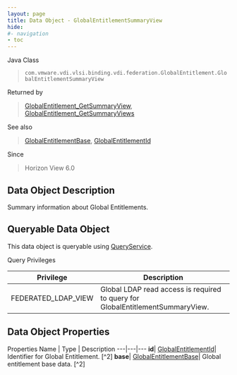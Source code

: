 ```yaml
---
layout: page
title: Data Object - GlobalEntitlementSummaryView
hide:
#- navigation
- toc
---
```






Java Class
> `com.vmware.vdi.vlsi.binding.vdi.federation.GlobalEntitlement.GlobalEntitlementSummaryView`

Returned by
> [GlobalEntitlement_GetSummaryView](vdi.federation.GlobalEntitlement.md#getSummaryView), [GlobalEntitlement_GetSummaryViews](vdi.federation.GlobalEntitlement.md#getSummaryViews)

See also
> [GlobalEntitlementBase](vdi.federation.GlobalEntitlement.GlobalEntitlementBase.md), [GlobalEntitlementId](vdi.entity.GlobalEntitlementId.md)

Since
> Horizon View 6.0


## Data Object Description

Summary information about Global Entitlements.

##  Queryable Data Object

This data object is queryable using [QueryService](vdi.query.QueryService.md "QueryService").

Query Privileges

Privilege |  Description
---|---
FEDERATED_LDAP_VIEW|  Global LDAP read access is required to query for GlobalEntitlementSummaryView.



## Data Object Properties
Properties
Name |  Type |  Description
---|---|---
**id**| [GlobalEntitlementId](vdi.entity.GlobalEntitlementId.md)|  Identifier for Global Entitlement. [^2]
**base**| [GlobalEntitlementBase](vdi.federation.GlobalEntitlement.GlobalEntitlementBase.md)|  Global entitlement base data. [^2]


 
